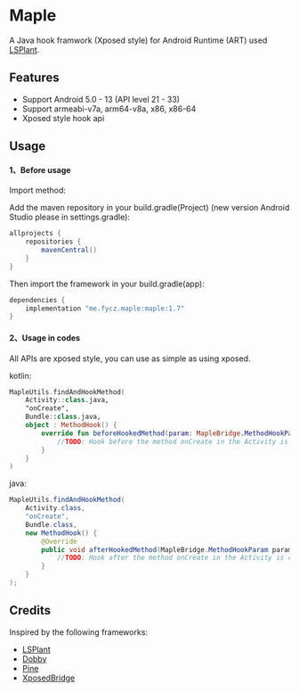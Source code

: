 # Maple

A Java hook framwork (Xposed style) for Android Runtime (ART) used [LSPlant](https://github.com/LSPosed/LSPlant).

## Features

* Support Android 5.0 - 13 (API level 21 - 33)
* Support armeabi-v7a, arm64-v8a, x86, x86-64
* Xposed style hook api

## Usage

#### 1、Before usage

Import method:

Add the maven repository in your build.gradle(Project) (new version Android Studio please in settings.gradle):

```groovy
allprojects {
    repositories {
        mavenCentral()
    }
}
```

Then import the framework in your build.gradle(app):

```groovy
dependencies {
    implementation "me.fycz.maple:maple:1.7"
}
```

#### 2、Usage in codes

All APIs are xposed style, you can use as simple as using xposed.

kotlin:

```kotlin
MapleUtils.findAndHookMethod(
    Activity::class.java,
    "onCreate",
    Bundle::class.java,
    object : MethodHook() {
        override fun beforeHookedMethod(param: MapleBridge.MethodHookParam) {
            //TODO: Hook before the method onCreate in the Activity is called.
        }
    }
)
```

java:

```java
MapleUtils.findAndHookMethod(
    Activity.class,
    "onCreate",
    Bundle.class,
    new MethodHook() {
        @Override
    	public void afterHookedMethod(MapleBridge.MethodHookParam param) throws Throwable {
            //TODO: Hook after the method onCreate in the Activity is called.
        }
    }
);
```

## Credits

Inspired by the following frameworks:

- [LSPlant](https://github.com/LSPosed/LSPlant)
- [Dobby](https://github.com/LSPosed/Dobby)
- [Pine](https://github.com/canyie/Pine)
- [XposedBridge](https://github.com/rovo89/XposedBridge) 

